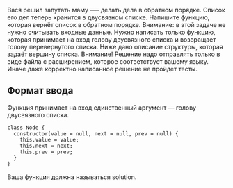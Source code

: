 Вася решил запутать маму —– делать дела в обратном порядке. Список его дел теперь хранится в двусвязном списке. Напишите функцию, которая вернёт список в обратном порядке.
Внимание: в этой задаче не нужно считывать входные данные. Нужно написать только функцию, которая принимает на вход голову двусвязного списка и возвращает голову перевернутого списка. Ниже дано описание структуры, которая задаёт вершину списка.
Внимание! Решение надо отправлять только в виде файла с расширением, которое соответствует вашему языку. Иначе даже корректно написанное решение не пройдет тесты.

## Формат ввода

Функция принимает на вход единственный аргумент — голову двусвязного списка.

```JS:
class Node {
  constructor(value = null, next = null, prev = null) {
    this.value = value;
    this.next = next;
    this.prev = prev;
  }
}
```

Ваша функция должна называться solution.
